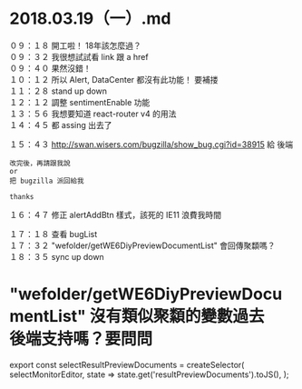 # 2018.03.19（一）.md

０９：１８ 開工啦！ 18年該怎麼過？  
０９：３２ 我很想試試看 link 跟 a href  
０９：４０ 果然沒錯！  
１０：１２ 所以 Alert, DataCenter 都沒有此功能！ 要補搂  
１１：２８ stand up down  
１２：１２ 調整 sentimentEnable 功能  
１３：５６ 我想要知道 react-router v4 的用法  
１４：４５ 都 assing 出去了  

１５：４３ http://swan.wisers.com/bugzilla/show_bug.cgi?id=38915 給 後端  
```
改完後，再請跟我說 
or
把 bugzilla 派回給我

thanks
```

１６：４７ 修正 alertAddBtn 樣式，該死的 IE11 浪費我時間  

１７：１８ 查看 bugList  
１７：３２ "wefolder/getWE6DiyPreviewDocumentList" 會回傳聚纇嗎？  
１８：３５ sync up down  
# "wefolder/getWE6DiyPreviewDocumentList" 沒有類似聚纇的變數過去　後端支持嗎？要問問
export const selectResultPreviewDocuments = createSelector(
  selectMonitorEditor,
  state => state.get('resultPreviewDocuments').toJS(),
);

